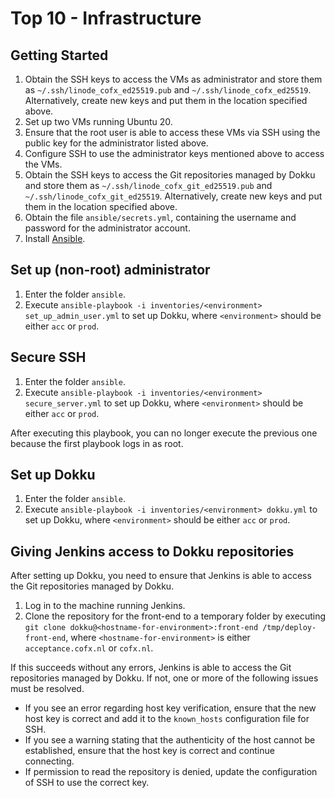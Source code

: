# Top 10 - Infrastructure

## Getting Started

1. Obtain the SSH keys to access the VMs as administrator and store them as `~/.ssh/linode_cofx_ed25519.pub` and `~/.ssh/linode_cofx_ed25519`.
  Alternatively, create new keys and put them in the location specified above.
1. Set up two VMs running Ubuntu 20.
1. Ensure that the root user is able to access these VMs via SSH using the public key for the administrator listed above.
1. Configure SSH to use the administrator keys mentioned above to access the VMs.
1. Obtain the SSH keys to access the Git repositories managed by Dokku and store them as `~/.ssh/linode_cofx_git_ed25519.pub` and `~/.ssh/linode_cofx_git_ed25519`.
  Alternatively, create new keys and put them in the location specified above.
1. Obtain the file `ansible/secrets.yml`, containing the username and password for the administrator account.
1. Install [Ansible](https://www.ansible.com/).

## Set up (non-root) administrator

1. Enter the folder `ansible`.
1. Execute `ansible-playbook -i inventories/<environment> set_up_admin_user.yml` to set up Dokku, where `<environment>` should be either `acc` or `prod`.

## Secure SSH

1. Enter the folder `ansible`.
1. Execute `ansible-playbook -i inventories/<environment> secure_server.yml` to set up Dokku, where `<environment>` should be either `acc` or `prod`.

After executing this playbook, you can no longer execute the previous one because the first playbook logs in as root.

## Set up Dokku

1. Enter the folder `ansible`.
1. Execute `ansible-playbook -i inventories/<environment> dokku.yml` to set up Dokku, where `<environment>` should be either `acc` or `prod`.

## Giving Jenkins access to Dokku repositories

After setting up Dokku, you need to ensure that Jenkins is able to access the Git repositories managed by Dokku.

1. Log in to the machine running Jenkins.
1. Clone the repository for the front-end to a temporary folder by executing `git clone dokku@<hostname-for-environment>:front-end /tmp/deploy-front-end`, where `<hostname-for-environment>` is either `acceptance.cofx.nl` or `cofx.nl`.

If this succeeds without any errors, Jenkins is able to access the Git repositories managed by Dokku.
If not, one or more of the following issues must be resolved.

* If you see an error regarding host key verification, ensure that the new host key is correct and add it to the `known_hosts` configuration file for SSH.
* If you see a warning stating that the authenticity of the host cannot be established, ensure that the host key is correct and continue connecting.
* If permission to read the repository is denied, update the configuration of SSH to use the correct key.
